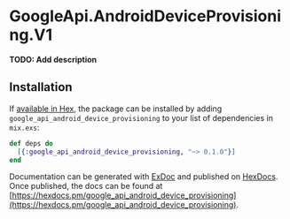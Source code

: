 # GoogleApi.AndroidDeviceProvisioning.V1

**TODO: Add description**

## Installation

If [available in Hex](https://hex.pm/docs/publish), the package can be installed
by adding `google_api_android_device_provisioning` to your list of dependencies in `mix.exs`:

```elixir
def deps do
  [{:google_api_android_device_provisioning, "~> 0.1.0"}]
end
```

Documentation can be generated with [ExDoc](https://github.com/elixir-lang/ex_doc)
and published on [HexDocs](https://hexdocs.pm). Once published, the docs can
be found at [https://hexdocs.pm/google_api_android_device_provisioning](https://hexdocs.pm/google_api_android_device_provisioning).
